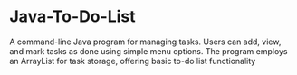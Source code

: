 # Java-To-Do-List
A command-line Java program for managing tasks. Users can add, view, and mark tasks as done using simple menu options. The program employs an ArrayList for task storage, offering basic to-do list functionality
